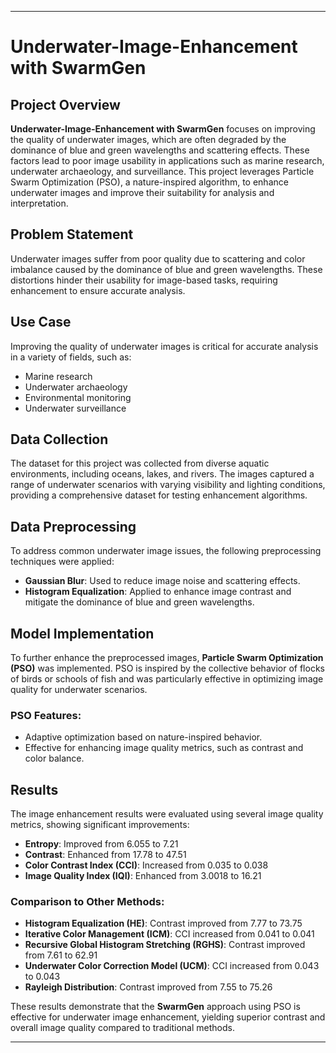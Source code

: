 

---

# **Underwater-Image-Enhancement with SwarmGen**

## Project Overview

**Underwater-Image-Enhancement with SwarmGen** focuses on improving the quality of underwater images, which are often degraded by the dominance of blue and green wavelengths and scattering effects. These factors lead to poor image usability in applications such as marine research, underwater archaeology, and surveillance. This project leverages Particle Swarm Optimization (PSO), a nature-inspired algorithm, to enhance underwater images and improve their suitability for analysis and interpretation.

## Problem Statement

Underwater images suffer from poor quality due to scattering and color imbalance caused by the dominance of blue and green wavelengths. These distortions hinder their usability for image-based tasks, requiring enhancement to ensure accurate analysis.

## Use Case

Improving the quality of underwater images is critical for accurate analysis in a variety of fields, such as:
- Marine research
- Underwater archaeology
- Environmental monitoring
- Underwater surveillance

## Data Collection

The dataset for this project was collected from diverse aquatic environments, including oceans, lakes, and rivers. The images captured a range of underwater scenarios with varying visibility and lighting conditions, providing a comprehensive dataset for testing enhancement algorithms.

## Data Preprocessing

To address common underwater image issues, the following preprocessing techniques were applied:
- **Gaussian Blur**: Used to reduce image noise and scattering effects.
- **Histogram Equalization**: Applied to enhance image contrast and mitigate the dominance of blue and green wavelengths.

## Model Implementation

To further enhance the preprocessed images, **Particle Swarm Optimization (PSO)** was implemented. PSO is inspired by the collective behavior of flocks of birds or schools of fish and was particularly effective in optimizing image quality for underwater scenarios.

### PSO Features:
- Adaptive optimization based on nature-inspired behavior.
- Effective for enhancing image quality metrics, such as contrast and color balance.
  
## Results

The image enhancement results were evaluated using several image quality metrics, showing significant improvements:

- **Entropy**: Improved from 6.055 to 7.21
- **Contrast**: Enhanced from 17.78 to 47.51
- **Color Contrast Index (CCI)**: Increased from 0.035 to 0.038
- **Image Quality Index (IQI)**: Enhanced from 3.0018 to 16.21

### Comparison to Other Methods:
- **Histogram Equalization (HE)**: Contrast improved from 7.77 to 73.75
- **Iterative Color Management (ICM)**: CCI increased from 0.041 to 0.041
- **Recursive Global Histogram Stretching (RGHS)**: Contrast improved from 7.61 to 62.91
- **Underwater Color Correction Model (UCM)**: CCI increased from 0.043 to 0.043
- **Rayleigh Distribution**: Contrast improved from 7.55 to 75.26

These results demonstrate that the **SwarmGen** approach using PSO is effective for underwater image enhancement, yielding superior contrast and overall image quality compared to traditional methods.

---
